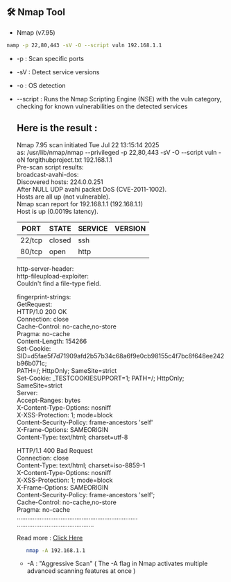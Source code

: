 


## 🛠️ Nmap Tool
   - Nmap (v7.95)

```bash
namp -p 22,80,443 -sV -O --script vuln 192.168.1.1
```
 -  -p : Scan specific ports
 -  -sV : Detect service versions
 -  -o : 	OS detection
 -  --script : Runs the Nmap Scripting Engine (NSE) with the vuln category, checking for known vulnerabilities on the detected services

      ## Here is the result :
       Nmap 7.95 scan initiated Tue Jul 22 13:15:14 2025  
      as: /usr/lib/nmap/nmap --privileged -p 22,80,443 -sV -O --script vuln -oN forgithubproject.txt 192.168.1.1  
      Pre-scan script results:     
     broadcast-avahi-dos:      
    Discovered hosts: 224.0.0.251    
   After NULL UDP avahi packet DoS (CVE-2011-1002).    
   Hosts are all up (not vulnerable).    
  Nmap scan report for 192.168.1.1 (192.168.1.1)    
  Host  is up (0.0019s latency).     

       | PORT  |  STATE | SERVICE | VERSION |
       |--------|--------|---------|---------|
       | 22/tcp | closed | ssh     |
       | 80/tcp | open   | http    |

      http-server-header: <empty>    
      http-fileupload-exploiter:       
      Couldn't find a file-type field.    
   
      fingerprint-strings:   
       GetRequest:   
       HTTP/1.0 200 OK  
       Connection: close  
       Cache-Control: no-cache,no-store  
       Pragma: no-cache  
       Content-Length: 154266  
       Set-Cookie: SID=d5fae5f7d71909afd2b57b34c68a6f9e0cb98155c4f7bc8f648ee242b96b071c;    
       PATH=/; HttpOnly; SameSite=strict   
       Set-Cookie: _TESTCOOKIESUPPORT=1; PATH=/; HttpOnly; SameSite=strict    
       Server:   
       Accept-Ranges: bytes  
       X-Content-Type-Options: nosniff  
       X-XSS-Protection: 1; mode=block  
       Content-Security-Policy: frame-ancestors 'self'   
       X-Frame-Options: SAMEORIGIN  
       Content-Type: text/html; charset=utf-8
     
     HTTP/1.1 400 Bad Request  
     Connection: close  
    Content-Type: text/html; charset=iso-8859-1  
    X-Content-Type-Options: nosniff  
    X-XSS-Protection: 1; mode=block  
    X-Frame-Options: SAMEORIGIN  
    Content-Security-Policy: frame-ancestors 'self';   
     Cache-Control: no-cache,no-store  
    Pragma: no-cache  
      .....................................................................      
    ............................................

    Read more : [Click Here](https://docs.google.com/document/d/1mEeYMK8CmS_thdsDuZGnv9lJTUruS9sf3uhuvmy9YRw/edit?usp=sharing)


    ```bash
       nmap -A 192.168.1.1
    ```

    - -A :  "Aggressive Scan" ( The -A flag in Nmap activates multiple advanced scanning features at once )

    

